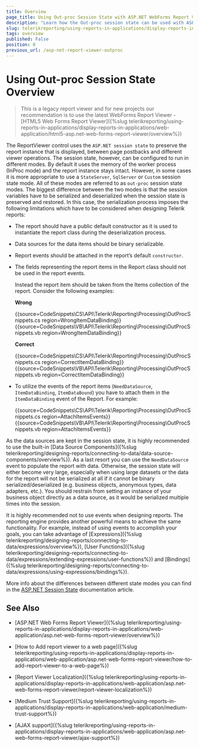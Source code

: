 ```yaml
---
title: Overview
page_title: Using Out-proc Session State with ASP.NET WebForms Report Viewer
description: "Learn how the Out-proc session state can be used with ASP.NET WebForms Report Viewer and when one should or should not use it."
slug: telerikreporting/using-reports-in-applications/display-reports-in-applications/web-application/asp.net-web-forms-report-viewer/using-out-proc-session-state/overview
tags: overview
published: False
position: 0
previous_url: /asp-net-report-viewer-outproc
---
```


# Using Out-proc Session State Overview

> This is a legacy report viewer and for new projects our recommendation is to use the latest WebForms Report Viewer - [HTML5 Web Forms Report Viewer]({%slug telerikreporting/using-reports-in-applications/display-reports-in-applications/web-application/html5-asp.net-web-forms-report-viewer/overview%})

The ReportViewer control uses the `ASP.NET session state` to preserve the report instance that is displayed, between page postbacks and different viewer operations. The session state, however, can be configured to run in different modes. By default it uses the memory of the worker process (InProc mode) and the report instance stays intact. However, in some cases it is more appropriate to use a `StateServer`, `SqlServer` or `Custom` session state mode. All of these modes are referred to as `out-proc` session state modes. The biggest difference between the two modes is that the session variables have to be serialized and deserialized when the session state is preserved and restored. In this case, the serialization process imposes the following limitations which have to be considered when designing Telerik reports:

* The report should have a public default constructor as it is used to instantiate the report class during the deserialization process.

* Data sources for the data items should be binary serializable.

* Report events should be attached in the report’s default `constructor`.

* The fields representing the report items in the Report class should not be used in the report events.
  
	Instead the report item should be taken from the Items collection of the report. Consider the following examples:
  
	__Wrong__ 

	{{source=CodeSnippets\CS\API\Telerik\Reporting\Processing\OutProcSnippets.cs region=WrongItemDataBinding}}
	{{source=CodeSnippets\VB\API\Telerik\Reporting\Processing\OutProcSnippets.vb region=WrongItemDataBinding}}

	__Correct__ 

	{{source=CodeSnippets\CS\API\Telerik\Reporting\Processing\OutProcSnippets.cs region=CorrectItemDataBinding}}
	{{source=CodeSnippets\VB\API\Telerik\Reporting\Processing\OutProcSnippets.vb region=CorrectItemDataBinding}}

* To utilize the events of the report items (`NeedDataSource`, `ItemDataBinding`, `ItemDataBound`) you have to attach them in the `ItemDataBinding` event of the Report. For example:

	{{source=CodeSnippets\CS\API\Telerik\Reporting\Processing\OutProcSnippets.cs region=AttachItemsEvents}}
	{{source=CodeSnippets\VB\API\Telerik\Reporting\Processing\OutProcSnippets.vb region=AttachItemsEvents}}


As the data sources are kept in the session state, it is highly recommended to use the built-in [Data Source Components]({%slug telerikreporting/designing-reports/connecting-to-data/data-source-components/overview%}). As a last resort you can use the `NeedDataSource` event to populate the report with data. Otherwise, the session state will either become very large, especially when using large datasets or the data for the report will not be serialized at all if it cannot be binary serialized/deserialized (e.g. business objects, anonymous types, data adapters, etc.). You should restrain from setting an instance of your business object directly as a data source, as it would be serialized multiple times into the session.

It is highly recommended not to use events when designing reports. The reporting engine provides another powerful means to achieve the same functionality. For example, instead of using events to accomplish your goals, you can take advantage of [Expressions]({%slug telerikreporting/designing-reports/connecting-to-data/expressions/overview%}), [User Functions]({%slug telerikreporting/designing-reports/connecting-to-data/expressions/extending-expressions/user-functions%}) and [Bindings]({%slug telerikreporting/designing-reports/connecting-to-data/expressions/using-expressions/bindings%}).

More info about the differences between different state modes you can find in the [ASP.NET Session State](https://learn.microsoft.com/en-us/previous-versions/dotnet/articles/ms972429(v=msdn.10)) documentation article.

## See Also

* [ASP.NET Web Forms Report Viewer]({%slug telerikreporting/using-reports-in-applications/display-reports-in-applications/web-application/asp.net-web-forms-report-viewer/overview%})

* [How to Add report viewer to a web page]({%slug telerikreporting/using-reports-in-applications/display-reports-in-applications/web-application/asp.net-web-forms-report-viewer/how-to-add-report-viewer-to-a-web-page%})

* [Report Viewer Localization]({%slug telerikreporting/using-reports-in-applications/display-reports-in-applications/web-application/asp.net-web-forms-report-viewer/report-viewer-localization%})

* [Medium Trust Support]({%slug telerikreporting/using-reports-in-applications/display-reports-in-applications/web-application/medium-trust-support%})

* [AJAX support]({%slug telerikreporting/using-reports-in-applications/display-reports-in-applications/web-application/asp.net-web-forms-report-viewer/ajax-support%})
